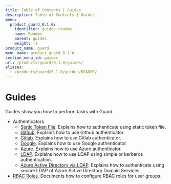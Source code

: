 ```yaml
---
title: Table of Contents | Guides
description: Table of Contents | Guides
menu:
  product_guard_0.1.0:
    identifier: guides-readme
    name: Readme
    parent: guides
    weight: -1
product_name: guard
menu_name: product_guard_0.1.0
section_menu_id: guides
url: /products/guard/0.1.0/guides/
aliases:
  - /products/guard/0.1.0/guides/README/
---
```


# Guides

Guides show you how to perform tasks with Guard.

- Authenticators
  - [Static Token File](/products/guard/0.1.0/guides/authenticator/static_token_file). Explains how to authenticate using static token file.
  - [Github](/products/guard/0.1.0/guides/authenticator/github). Explains how to use Github authenticator.
  - [Gitlab](/products/guard/0.1.0/guides/authenticator/gitlab). Explains how to use Gitlab authenticator.
  - [Google](/products/guard/0.1.0/guides/authenticator/google). Explains how to use Google authenticator.
  - [Azure](/products/guard/0.1.0/guides/authenticator/azure). Explains how to use Azure authenticator.
  - [LDAP](/products/guard/0.1.0/guides/authenticator/ldap). Explains how to use LDAP using simple or kerberos authentication.
  - [Azure Active Directory via LDAP](/products/guard/0.1.0/guides/authenticator/ldap_azure). Explains how to authenticate using secure LDAP of Azure Active Directory Domain Services.
- [RBAC Roles](/products/guard/0.1.0/guides/rbac). Documents how to configure RBAC roles for user groups.
